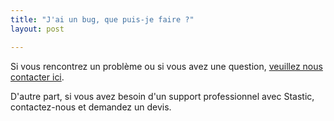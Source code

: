 ```yaml
---
title: "J'ai un bug, que puis-je faire ?"
layout: post

---
```

Si vous rencontrez un problème ou si vous avez une question, [veuillez nous contacter ici](/contact-fr). 

D'autre part, si vous avez besoin d'un support professionnel avec Stastic, contactez-nous et demandez un devis.
